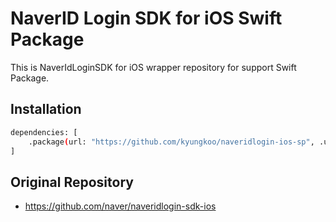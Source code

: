 # NaverID Login SDK for iOS Swift Package
This is NaverIdLoginSDK for iOS wrapper repository for support Swift Package.

## Installation
```sh
dependencies: [
    .package(url: "https://github.com/kyungkoo/naveridlogin-ios-sp", .upToNextMajor(from: "4.1.5"))
]
```
## Original Repository
- https://github.com/naver/naveridlogin-sdk-ios